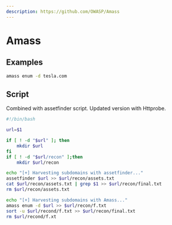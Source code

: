 ```yaml
---
description: https://github.com/OWASP/Amass
---
```


# Amass

## Examples

```bash
amass enum -d tesla.com
```

## Script

Combined with assetfinder script. Updated version with Httprobe.

```bash
#!/bin/bash

url=$1

if [ ! -d "$url" ]; then
    mkdir $url
fi
if [ ! -d "$url/recon" ];then
    mkdir $url/recon

echo "[+] Harvesting subdomains with assetfinder..."
assetfinder $url >> $url/recon/assets.txt
cat $url/recon/assets.txt | grep $1 >> $url/recon/final.txt
rm $url/recon/assets.txt

echo "[+] Harvesting subdomains with Amass..."
amass enum -d $url >> $url/recon/f.txt
sort -u $url/recond/f.txt >> $url/recon/final.txt
rm $url/recond/f.xt
```

